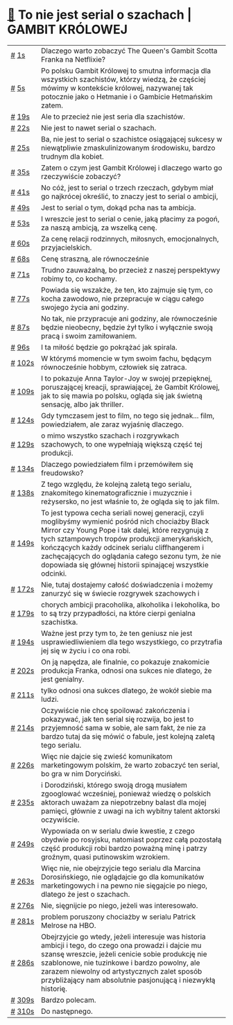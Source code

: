 # [🔗](https://www.youtube.com/watch?v=Yv0dV3R94CU) To nie jest serial o szachach | GAMBIT KRÓLOWEJ

<table>
    <tr id="t1">
        <td><a href="#t1">#</a>&nbsp;<a href="https://www.youtube.com/watch?v=Yv0dV3R94CU&t=1">1s</a></td>
        <td>Dlaczego warto zobaczyć The Queen's Gambit Scotta Franka na Netflixie?</td>
    </tr>
    <tr id="t5">
        <td><a href="#t5">#</a>&nbsp;<a href="https://www.youtube.com/watch?v=Yv0dV3R94CU&t=5">5s</a></td>
        <td>Po polsku Gambit Królowej to smutna informacja dla wszystkich szachistów, którzy wiedzą, że częściej mówimy w kontekście królowej, nazywanej tak potocznie jako o Hetmanie i o Gambicie Hetmańskim zatem.</td>
    </tr>
    <tr id="t19">
        <td><a href="#t19">#</a>&nbsp;<a href="https://www.youtube.com/watch?v=Yv0dV3R94CU&t=19">19s</a></td>
        <td>Ale to przecież nie jest seria dla szachistów.</td>
    </tr>
    <tr id="t22">
        <td><a href="#t22">#</a>&nbsp;<a href="https://www.youtube.com/watch?v=Yv0dV3R94CU&t=22">22s</a></td>
        <td>Nie jest to nawet serial o szachach.</td>
    </tr>
    <tr id="t25">
        <td><a href="#t25">#</a>&nbsp;<a href="https://www.youtube.com/watch?v=Yv0dV3R94CU&t=25">25s</a></td>
        <td>Ba, nie jest to serial o szachistce osiągającej sukcesy w niewątpliwie zmaskulinizowanym środowisku, bardzo trudnym dla kobiet.</td>
    </tr>
    <tr id="t35">
        <td><a href="#t35">#</a>&nbsp;<a href="https://www.youtube.com/watch?v=Yv0dV3R94CU&t=35">35s</a></td>
        <td>Zatem o czym jest Gambit Królowej i dlaczego warto go rzeczywiście zobaczyć?</td>
    </tr>
    <tr id="t41">
        <td><a href="#t41">#</a>&nbsp;<a href="https://www.youtube.com/watch?v=Yv0dV3R94CU&t=41">41s</a></td>
        <td>No cóż, jest to serial o trzech rzeczach, gdybym miał go najkrócej określić, to znaczy jest to serial o ambicji,</td>
    </tr>
    <tr id="t49">
        <td><a href="#t49">#</a>&nbsp;<a href="https://www.youtube.com/watch?v=Yv0dV3R94CU&t=49">49s</a></td>
        <td>Jest to serial o tym, dokąd pcha nas ta ambicja.</td>
    </tr>
    <tr id="t53">
        <td><a href="#t53">#</a>&nbsp;<a href="https://www.youtube.com/watch?v=Yv0dV3R94CU&t=53">53s</a></td>
        <td>I wreszcie jest to serial o cenie, jaką płacimy za pogoń, za naszą ambicją, za wszelką cenę.</td>
    </tr>
    <tr id="t60">
        <td><a href="#t60">#</a>&nbsp;<a href="https://www.youtube.com/watch?v=Yv0dV3R94CU&t=60">60s</a></td>
        <td>Za cenę relacji rodzinnych, miłosnych, emocjonalnych, przyjacielskich.</td>
    </tr>
    <tr id="t68">
        <td><a href="#t68">#</a>&nbsp;<a href="https://www.youtube.com/watch?v=Yv0dV3R94CU&t=68">68s</a></td>
        <td>Cenę straszną, ale równocześnie</td>
    </tr>
    <tr id="t71">
        <td><a href="#t71">#</a>&nbsp;<a href="https://www.youtube.com/watch?v=Yv0dV3R94CU&t=71">71s</a></td>
        <td>Trudno zauważalną, bo przecież z naszej perspektywy robimy to, co kochamy.</td>
    </tr>
    <tr id="t77">
        <td><a href="#t77">#</a>&nbsp;<a href="https://www.youtube.com/watch?v=Yv0dV3R94CU&t=77">77s</a></td>
        <td>Powiada się wszakże, że ten, kto zajmuje się tym, co kocha zawodowo, nie przepracuje w ciągu całego swojego życia ani godziny.</td>
    </tr>
    <tr id="t87">
        <td><a href="#t87">#</a>&nbsp;<a href="https://www.youtube.com/watch?v=Yv0dV3R94CU&t=87">87s</a></td>
        <td>No tak, nie przypracuje ani godziny, ale równocześnie będzie nieobecny, będzie żył tylko i wyłącznie swoją pracą i swoim zamiłowaniem.</td>
    </tr>
    <tr id="t96">
        <td><a href="#t96">#</a>&nbsp;<a href="https://www.youtube.com/watch?v=Yv0dV3R94CU&t=96">96s</a></td>
        <td>I ta miłość będzie go pokrążać jak spirala.</td>
    </tr>
    <tr id="t102">
        <td><a href="#t102">#</a>&nbsp;<a href="https://www.youtube.com/watch?v=Yv0dV3R94CU&t=102">102s</a></td>
        <td>W którymś momencie w tym swoim fachu, będącym równocześnie hobbym, człowiek się zatraca.</td>
    </tr>
    <tr id="t109">
        <td><a href="#t109">#</a>&nbsp;<a href="https://www.youtube.com/watch?v=Yv0dV3R94CU&t=109">109s</a></td>
        <td>I to pokazuje Anna Taylor-Joy w swojej przepięknej, poruszającej kreacji, sprawiającej, że Gambit Królowej, jak to się mawia po polsku, ogląda się jak świetną sensację, albo jak thriller.</td>
    </tr>
    <tr id="t124">
        <td><a href="#t124">#</a>&nbsp;<a href="https://www.youtube.com/watch?v=Yv0dV3R94CU&t=124">124s</a></td>
        <td>Gdy tymczasem jest to film, no tego się jednak... film, powiedziałem, ale zaraz wyjaśnię dlaczego.</td>
    </tr>
    <tr id="t129">
        <td><a href="#t129">#</a>&nbsp;<a href="https://www.youtube.com/watch?v=Yv0dV3R94CU&t=129">129s</a></td>
        <td>o mimo wszystko szachach i rozgrywkach szachowych, to one wypełniają większą część tej produkcji.</td>
    </tr>
    <tr id="t134">
        <td><a href="#t134">#</a>&nbsp;<a href="https://www.youtube.com/watch?v=Yv0dV3R94CU&t=134">134s</a></td>
        <td>Dlaczego powiedziałem film i przemówiłem się freudowsko?</td>
    </tr>
    <tr id="t138">
        <td><a href="#t138">#</a>&nbsp;<a href="https://www.youtube.com/watch?v=Yv0dV3R94CU&t=138">138s</a></td>
        <td>Z tego względu, że kolejną zaletą tego serialu, znakomitego kinematograficznie i muzycznie i reżysersko, no jest właśnie to, że ogląda się to jak film.</td>
    </tr>
    <tr id="t149">
        <td><a href="#t149">#</a>&nbsp;<a href="https://www.youtube.com/watch?v=Yv0dV3R94CU&t=149">149s</a></td>
        <td>To jest typowa cecha seriali nowej generacji, czyli moglibyśmy wymienić pośród nich chociażby Black Mirror czy Young Pope i tak dalej, które rezygnują z tych sztampowych tropów produkcji amerykańskich, kończących każdy odcinek serialu cliffhangerem i zachęcających do oglądania całego sezonu tym, że nie dopowiada się głównej historii spinającej wszystkie odcinki.</td>
    </tr>
    <tr id="t172">
        <td><a href="#t172">#</a>&nbsp;<a href="https://www.youtube.com/watch?v=Yv0dV3R94CU&t=172">172s</a></td>
        <td>Nie, tutaj dostajemy całość doświadczenia i możemy zanurzyć się w świecie rozgrywek szachowych i</td>
    </tr>
    <tr id="t179">
        <td><a href="#t179">#</a>&nbsp;<a href="https://www.youtube.com/watch?v=Yv0dV3R94CU&t=179">179s</a></td>
        <td>chorych ambicji pracoholika, alkoholika i lekoholika, bo to są trzy przypadłości, na które cierpi genialna szachistka.</td>
    </tr>
    <tr id="t194">
        <td><a href="#t194">#</a>&nbsp;<a href="https://www.youtube.com/watch?v=Yv0dV3R94CU&t=194">194s</a></td>
        <td>Ważne jest przy tym to, że ten geniusz nie jest usprawiedliwieniem dla tego wszystkiego, co przytrafia jej się w życiu i co ona robi.</td>
    </tr>
    <tr id="t202">
        <td><a href="#t202">#</a>&nbsp;<a href="https://www.youtube.com/watch?v=Yv0dV3R94CU&t=202">202s</a></td>
        <td>On ją napędza, ale finalnie, co pokazuje znakomicie produkcja Franka, odnosi ona sukces nie dlatego, że jest genialny.</td>
    </tr>
    <tr id="t211">
        <td><a href="#t211">#</a>&nbsp;<a href="https://www.youtube.com/watch?v=Yv0dV3R94CU&t=211">211s</a></td>
        <td>tylko odnosi ona sukces dlatego, że wokół siebie ma ludzi.</td>
    </tr>
    <tr id="t214">
        <td><a href="#t214">#</a>&nbsp;<a href="https://www.youtube.com/watch?v=Yv0dV3R94CU&t=214">214s</a></td>
        <td>Oczywiście nie chcę spoilować zakończenia i pokazywać, jak ten serial się rozwija, bo jest to przyjemność sama w sobie, ale sam fakt, że nie za bardzo tutaj da się mówić o fabule, jest kolejną zaletą tego serialu.</td>
    </tr>
    <tr id="t226">
        <td><a href="#t226">#</a>&nbsp;<a href="https://www.youtube.com/watch?v=Yv0dV3R94CU&t=226">226s</a></td>
        <td>Więc nie dajcie się zwieść komunikatom marketingowym polskim, że warto zobaczyć ten serial, bo gra w nim Doryciński.</td>
    </tr>
    <tr id="t235">
        <td><a href="#t235">#</a>&nbsp;<a href="https://www.youtube.com/watch?v=Yv0dV3R94CU&t=235">235s</a></td>
        <td>i Dorodziński, którego swoją drogą musiałem zgooglować wcześniej, ponieważ wiedzę o polskich aktorach uważam za niepotrzebny balast dla mojej pamięci, głównie z uwagi na ich wybitny talent aktorski oczywiście.</td>
    </tr>
    <tr id="t249">
        <td><a href="#t249">#</a>&nbsp;<a href="https://www.youtube.com/watch?v=Yv0dV3R94CU&t=249">249s</a></td>
        <td>Wypowiada on w serialu dwie kwestie, z czego obydwie po rosyjsku, natomiast poprzez całą pozostałą część produkcji robi bardzo poważną minę i patrzy groźnym, quasi putinowskim wzrokiem.</td>
    </tr>
    <tr id="t263">
        <td><a href="#t263">#</a>&nbsp;<a href="https://www.youtube.com/watch?v=Yv0dV3R94CU&t=263">263s</a></td>
        <td>Więc nie, nie obejrzyjcie tego serialu dla Marcina Dorosińskiego, nie oglądajcie go dla komunikatów marketingowych i na pewno nie sięgajcie po niego, dlatego że jest o szachach.</td>
    </tr>
    <tr id="t276">
        <td><a href="#t276">#</a>&nbsp;<a href="https://www.youtube.com/watch?v=Yv0dV3R94CU&t=276">276s</a></td>
        <td>Nie, sięgnijcie po niego, jeżeli was interesowało.</td>
    </tr>
    <tr id="t281">
        <td><a href="#t281">#</a>&nbsp;<a href="https://www.youtube.com/watch?v=Yv0dV3R94CU&t=281">281s</a></td>
        <td>problem poruszony chociażby w serialu Patrick Melrose na HBO.</td>
    </tr>
    <tr id="t286">
        <td><a href="#t286">#</a>&nbsp;<a href="https://www.youtube.com/watch?v=Yv0dV3R94CU&t=286">286s</a></td>
        <td>Obejrzyjcie go wtedy, jeżeli interesuje was historia ambicji i tego, do czego ona prowadzi i dajcie mu szansę wreszcie, jeżeli cenicie sobie produkcję nie szablonowe, nie tuzinkowe i bardzo powolny, ale zarazem niewolny od artystycznych zalet sposób przybliżający nam absolutnie pasjonującą i niezwykłą historię.</td>
    </tr>
    <tr id="t309">
        <td><a href="#t309">#</a>&nbsp;<a href="https://www.youtube.com/watch?v=Yv0dV3R94CU&t=309">309s</a></td>
        <td>Bardzo polecam.</td>
    </tr>
    <tr id="t310">
        <td><a href="#t310">#</a>&nbsp;<a href="https://www.youtube.com/watch?v=Yv0dV3R94CU&t=310">310s</a></td>
        <td>Do następnego.</td>
    </tr>
</table>